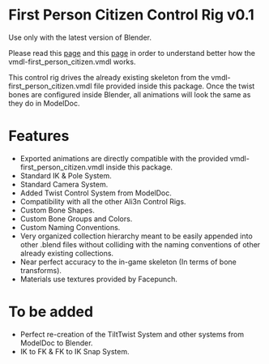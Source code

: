 # First Person Citizen Control Rig v0.1

Use only with the latest version of Blender.

Please read this [page](https://wiki.facepunch.com/sbox/Citizen_Model) and this [page](https://wiki.facepunch.com/sbox/First_Person) in order to understand better how the vmdl-first_person_citizen.vmdl works.

This control rig drives the already existing skeleton from the vmdl-first_person_citizen.vmdl file provided inside this package. Once the twist bones are configured inside Blender, all animations will look the same as they do in ModelDoc.

# Features

* Exported animations are directly compatible with the provided vmdl-first_person_citizen.vmdl inside this package.
* Standard IK & Pole System.
* Standard Camera System.
* Added Twist Control System from ModelDoc.
* Compatibility with all the other Ali3n Control Rigs.
* Custom Bone Shapes.
* Custom Bone Groups and Colors.
* Custom Naming Conventions.
* Very organized collection hierarchy meant to be easily appended into other .blend files without colliding with the naming conventions of other already existing collections.
* Near perfect accuracy to the in-game skeleton (In terms of bone transforms).
* Materials use textures provided by Facepunch.

# To be added

* Perfect re-creation of the TiltTwist System and other systems from ModelDoc to Blender.
* IK to FK & FK to IK Snap System.